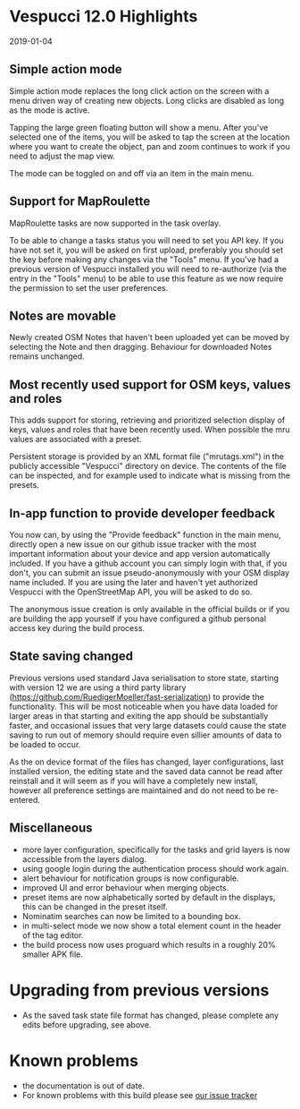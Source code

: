 # Vespucci 12.0 Highlights

2019-01-04

## Simple action mode

Simple action mode replaces the long click action on the screen with a menu driven way of creating new objects. Long clicks are disabled as long as the mode is active.

Tapping the large green floating button will show a menu. After you've selected one of the items, you will be asked to tap the screen at the location where you want to create the object, pan and zoom continues to work if you need to adjust the map view. 

The mode can be toggled on and off via an item in the main menu.

## Support for MapRoulette

MapRoulette tasks are now supported in the task overlay. 

To be able to change a tasks status you will need to set you API key. If you have not set it, you will be asked on first upload, preferably you should set the key before making any changes via the "Tools" menu. If you've had a previous version of Vespucci installed you will need to re-authorize (via the entry in the "Tools" menu) to be able to use this feature as we now require the permission to set the user preferences.

## Notes are movable

Newly created OSM Notes that haven't been uploaded yet can be moved by selecting the Note and then dragging. Behaviour for downloaded Notes remains unchanged. 

## Most recently used support for OSM keys, values and roles

This adds support for storing, retrieving and prioritized selection display of keys, values and roles that have been recently used. When possible the mru values are associated with a preset.

Persistent storage is provided by an XML format file ("mrutags.xml") in the publicly accessible "Vespucci" directory on device. The contents of the file can be inspected, and for example used to indicate what is missing from the presets.

## In-app function to provide developer feedback

You now can, by using the "Provide feedback" function in the main menu, directly open a new issue on our github issue tracker with the most important information about your device and app version automatically included. If you have a github account you can simply login with that, if you don't, you can submit an issue pseudo-anonymously with your OSM display name included. If you are using the later and haven't yet authorized Vespucci with the OpenStreetMap API, you will be asked to do so.

The anonymous issue creation is only available in the official builds or if you are building the app yourself if you have configured a github personal access key during the build process. 

## State saving changed

Previous versions used standard Java serialisation to store state, starting with version 12 we are using a third party library (https://github.com/RuedigerMoeller/fast-serialization) to provide the functionality. This will be most noticeable when you have data loaded for larger areas in that starting and exiting the app should be substantially faster, and occasional issues that very large datasets could cause the state saving to run out of memory should require even sillier amounts of data to be loaded to occur.

As the on device format of the files has changed, layer configurations, last installed version, the editing state and the saved data cannot be read after reinstall and it will seem as if you will have a completely new install, however all preference settings are maintained and do not need to be re-entered.

## Miscellaneous

* more layer configuration, specifically for the tasks and grid layers is now accessible from the layers dialog.
* using google login during the authentication process should work again.
* alert behaviour for notification groups is now configurable.
* improved UI and error behaviour when merging objects. 
* preset items are now alphabetically sorted by default in the displays, this can be changed in the preset itself. 
* Nominatim searches can now be limited to a bounding box.
* in multi-select mode we now show a total element count in the header of the tag editor.
* the build process now uses proguard which results in a roughly 20% smaller APK file. 

# Upgrading from previous versions

* As the saved task state file format has changed, please complete any edits before upgrading, see above.

# Known problems

* the documentation is out of date.
* For known problems with this build please see [our issue tracker](https://github.com/MarcusWolschon/osmeditor4android/issues)

